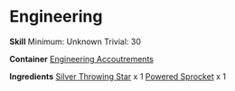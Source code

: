 <!-- TITLE: Powered Throwing Star -->
<!-- SUBTITLE:  -->
# Engineering
**Skill**
Minimum: Unknown
Trivial: 30

**Container**
[Engineering Accoutrements](engineering-accoutrements)

**Ingredients**
[Silver Throwing Star](silver-throwing-star) x 1
[Powered Sprocket](powered-sprocket) x 1